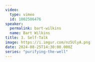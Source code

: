 ```yaml
---
video:
  type: vimeo
  id: 1002506476
speaker:
  permalink: bart-wilkins
  name: Bart Wilkins
title: 3. Self-Talk
image: https://i.imgur.com/nz5UlyA.png
date: 2024-08-25T14:30:00.000Z
series: "purifying-the-well"
---
```

